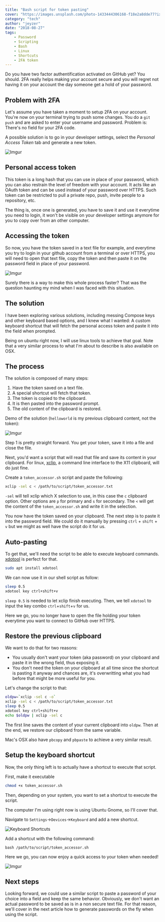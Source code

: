 ```yaml
---
title: "Bash script for token pasting"
cover: "https://images.unsplash.com/photo-1433444306168-f18e2a8dde77?ixlib=rb-0.3.5&ixid=eyJhcHBfaWQiOjEyMDd9&s=ea3573964d1bb646868bcfe6e4ae9cba&auto=format&fit=crop&w=1650&q=80"
category: "tech"
author: "jeyzer"
date: "2018-08-27"
tags:
    - Password
    - Scripting
    - Bash
    - Linux
    - Shortcuts
    - 2FA token
---
```


Do you have two factor authentification activated on GitHub yet? You should. 2FA really helps making your account secure and you will regret not having it on your account the day someone get a hold of your password. 

## Problem with 2FA

Let's assume you have taken a moment to setup 2FA on your account. You're now on your terminal trying to push some changes. You do a `git push` and are asked to enter your username and password. Problem is: There's no field for your 2FA code. 

A possible solution is to go in your developer settings, select the *Personal Access Token* tab and generate a new token. 

![Imgur](https://i.imgur.com/nQIqUFR.png?2)

## Personal access token

This token is a long hash that you can use in place of your password, which you can also restrain the level of freedom with your account. It acts like an OAuth token and can be used instead of your password over HTTPS. Such token can be restricted to pull a private repo, push, invite people to a repository, etc. 

The thing is, once one is generated, you have to save it and use it everytime you need to login, it won't be visible on your developer settings anymore for you to copy over from an other computer. 

## Accessing the token

So now, you have the token saved in a text file for example, and everytime you try to login in your github account from a terminal or over HTTPS, you will need to open that text file, copy the token and then paste it on the password field in place of your password.

![Imgur](https://i.imgur.com/Vt0Oc8a.gif)


Surely there is a way to make this whole process faster? That was the question haunting my mind when I was faced with this situation. 

## The solution

I have been exploring various solutions, including messing Compose keys and other keyboard based options, and I knew what I wanted: A custom keyboard shortcut that will fetch the personal access token and paste it into the field when prompted. 

Being on ubuntu right now, I will use linux tools to achieve that goal. Note that a very similar process to what I'm about to describe is also available on OSX. 

## The process

The solution is composed of many steps:

1. Have the token saved on a text file.
2. A special shortcut will fetch that token.
3. The token is copied to the clipboard.
4. It is then pasted into the password prompt.
5. The old content of the clipboard is restored. 

Demo of the solution (`helloworld` is my previous clipboard content, not the token):

![Imgur](https://i.imgur.com/5Pqrrag.gif)

Step 1 is pretty straight forward. You get your token, save it into a file and close the file.

Next, you'd want a script that will read that file and save its content in your clipboard. For linux, [xclip](https://github.com/astrand/xclip), a command line interface to the X11 clipboard, will do just fine.

Create a `token_accessor.sh` script and paste the following:

```bash
xclip -sel c < /path/to/script/token_accessor.txt
```

`-sel` will tell xclip which X selection to use, in this case the `c` clipboard option. Other options are `p` for primary and `s` for secondary. The `<` will get the content of the `token_accessor.sh` and write it in the selection. 

You now have the token saved on your clipboard. The next step is to paste it into the password field. We could do it manually by pressing `ctrl` + `shift` + `v` but we might as well have the script do it for us.

## Auto-pasting

To get that, we'll need the script to be able to execute keyboard commands. [xdotool](https://www.semicomplete.com/projects/xdotool/) is perfect for that.

```bash
sudo apt install xdotool
```

We can now use it in our shell script as follow:

```bash
sleep 0.5
xdotool key ctrl+shift+v
```

`sleep 0.5` is needed to let xclip finish executing. Then, we tell `xdotool` to input the key combo `ctrl`+`shift`+`v` for us.

Here we go, you no longer have to open the file holding your token everytime you want to connect to GitHub over HTTPS.

## Restore the previous clipboard

We want to do that for two reasons:

- You usually don't want your token (aka password) on your clipboard and paste it in the wrong field, thus exposing it.
- You don't need the token on your clipboard at all time since the shortcut is pasting it anyway and chances are, it's overwritting what you had before that might be more useful for you. 

Let's change the script to that:

```bash
oldpw=`xclip -sel c -o`
xclip -sel c < /path/to/script/token_accessor.txt
sleep 0.5
xdotool key ctrl+shift+v
echo $oldpw | xclip -sel c 
```

The first line saves the content of your current clipboard into `oldpw`. Then at the end, we restore our clipboard from the same variable.

Mac's OSX also have `pbcopy` and `pbpaste` to achieve a very similar result.

## Setup the keyboard shortcut

Now, the only thing left is to actually have a shortcut to execute that script.

First, make it executable

```bash
chmod +x token_accessor.sh
```

Then, depending on your system, you want to set a shortcut to execute the script.

The computer I'm using right now is using Ubuntu Gnome, so I'll cover that.

Navigate to `Settings`->`Devices`->`Keyboard` and add a new shortcut.

![Keyboard Shortcuts](https://i.imgur.com/yGgpHgz.png?2)

Add a shortcut with the following command:

```
bash /path/to/script/token_accessor.sh
```

Here we go, you can now enjoy a quick access to your token when needed!

![Imgur](https://i.imgur.com/5Pqrrag.gif)


## Next steps

Looking forward, we could use a similar script to paste a password of your choice into a field and keep the same behavior. Obviously, we don't want an actual password to be saved as is in a non secure text file. For that reason, we'll cover in the next article how to generate passwords on the fly when using the script.